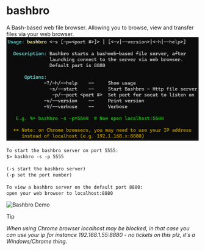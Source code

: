 # bashbro
A Bash-based web file browser. Allowing you to browse, view and transfer files via your web browser.  
![Bashbro Usage](assets/bashbro_usage.png)
```
To start the bashbro server on port 5555: 
$> bashbro -s -p 5555

(-s start the bashbro server) 
(-p set the port number) 

To view a bashbro server on the default port 8880: 
open your web browser to localhost:8880
```
![Bashbro Demo](Bashbro.gif)
> [!TIP]
> *When using Chrome browser localhost may be blocked, in that case you can use your ip for instance 
> 192.168.1.55:8880 - no tickets on this plz, it's a Windows/Chrome thing.*

